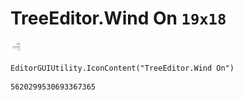 # TreeEditor.Wind On `19x18`
<img src="/img/TreeEditor.Wind%20On.png" width=19 height=18>

``` CSharp
EditorGUIUtility.IconContent("TreeEditor.Wind On")
```
```
5620299530693367365
```
